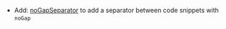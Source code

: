 * Add: [noGapSeparator](snippets/external-code-snippets#no-gap-game) to add a separator between code snippets with `noGap`